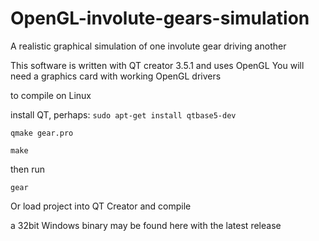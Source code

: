 # OpenGL-involute-gears-simulation
A realistic graphical simulation of one involute gear driving another

This software is written with QT creator 3.5.1 and uses OpenGL
You will need a graphics card with working OpenGL drivers

to compile on Linux

install QT, perhaps: `sudo apt-get install qtbase5-dev`

`qmake gear.pro`

`make`

then run

`gear`

Or load project into QT Creator and compile

a 32bit Windows binary may be found here with the latest release
